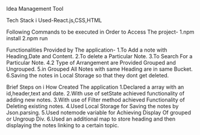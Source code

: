 Idea Management Tool

Tech Stack i Used-React.js,CSS,HTML

Following Commands to be executed in Order to Access The project-
1.npm install
2.npm run

Functionalities Provided by The application-
1.To Add a note with Heading,Date and Content.
2.To delete a Particular Note.
3.To Search For a Particular Note.
4.2 Type of Arrangement are Provided Grouped and Ungrouped.
5.in Grouped All Notes with same Heading are in same Bucket.
6.Saving the notes in Local Storage so that they dont get deleted.

Brief Steps on i How Created The application
1.Declared a array with an id,header,text and date.
2.With use of setState achieved functionality of adding new notes.
3.With use of Filter method achieved Functionality of Deleting existing notes.
4.Used Local Storage for Saving the notes by Json.parsing.
5.Used notemode variable for Achieving Display Of grouped or Ungroup Div.
6.Used an additional map to store heading and then displaying the notes linking to a certain topic.

